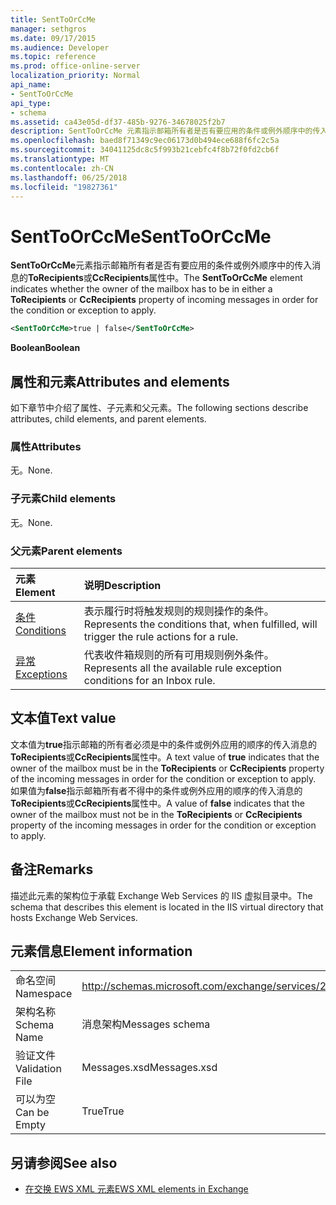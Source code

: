 ```yaml
---
title: SentToOrCcMe
manager: sethgros
ms.date: 09/17/2015
ms.audience: Developer
ms.topic: reference
ms.prod: office-online-server
localization_priority: Normal
api_name:
- SentToOrCcMe
api_type:
- schema
ms.assetid: ca43e05d-df37-485b-9276-34678025f2b7
description: SentToOrCcMe 元素指示邮箱所有者是否有要应用的条件或例外顺序中的传入消息的 ToRecipients 或 CcRecipients 属性中。
ms.openlocfilehash: baed8f71349c9ec06173d0b494ece688f6fc2c5a
ms.sourcegitcommit: 34041125dc8c5f993b21cebfc4f8b72f0fd2cb6f
ms.translationtype: MT
ms.contentlocale: zh-CN
ms.lasthandoff: 06/25/2018
ms.locfileid: "19827361"
---
```

# <a name="senttoorccme"></a><span data-ttu-id="50fbd-103">SentToOrCcMe</span><span class="sxs-lookup"><span data-stu-id="50fbd-103">SentToOrCcMe</span></span>

<span data-ttu-id="50fbd-104">**SentToOrCcMe**元素指示邮箱所有者是否有要应用的条件或例外顺序中的传入消息的**ToRecipients**或**CcRecipients**属性中。</span><span class="sxs-lookup"><span data-stu-id="50fbd-104">The **SentToOrCcMe** element indicates whether the owner of the mailbox has to be in either a **ToRecipients** or **CcRecipients** property of incoming messages in order for the condition or exception to apply.</span></span> 
  
```XML
<SentToOrCcMe>true | false</SentToOrCcMe>
```

 <span data-ttu-id="50fbd-105">**Boolean**</span><span class="sxs-lookup"><span data-stu-id="50fbd-105">**Boolean**</span></span>
## <a name="attributes-and-elements"></a><span data-ttu-id="50fbd-106">属性和元素</span><span class="sxs-lookup"><span data-stu-id="50fbd-106">Attributes and elements</span></span>

<span data-ttu-id="50fbd-107">如下章节中介绍了属性、子元素和父元素。</span><span class="sxs-lookup"><span data-stu-id="50fbd-107">The following sections describe attributes, child elements, and parent elements.</span></span>
  
### <a name="attributes"></a><span data-ttu-id="50fbd-108">属性</span><span class="sxs-lookup"><span data-stu-id="50fbd-108">Attributes</span></span>

<span data-ttu-id="50fbd-109">无。</span><span class="sxs-lookup"><span data-stu-id="50fbd-109">None.</span></span>
  
### <a name="child-elements"></a><span data-ttu-id="50fbd-110">子元素</span><span class="sxs-lookup"><span data-stu-id="50fbd-110">Child elements</span></span>

<span data-ttu-id="50fbd-111">无。</span><span class="sxs-lookup"><span data-stu-id="50fbd-111">None.</span></span>
  
### <a name="parent-elements"></a><span data-ttu-id="50fbd-112">父元素</span><span class="sxs-lookup"><span data-stu-id="50fbd-112">Parent elements</span></span>

|<span data-ttu-id="50fbd-113">**元素**</span><span class="sxs-lookup"><span data-stu-id="50fbd-113">**Element**</span></span>|<span data-ttu-id="50fbd-114">**说明**</span><span class="sxs-lookup"><span data-stu-id="50fbd-114">**Description**</span></span>|
|:-----|:-----|
|[<span data-ttu-id="50fbd-115">条件</span><span class="sxs-lookup"><span data-stu-id="50fbd-115">Conditions</span></span>](conditions.md) <br/> |<span data-ttu-id="50fbd-116">表示履行时将触发规则的规则操作的条件。</span><span class="sxs-lookup"><span data-stu-id="50fbd-116">Represents the conditions that, when fulfilled, will trigger the rule actions for a rule.</span></span>  <br/> |
|[<span data-ttu-id="50fbd-117">异常</span><span class="sxs-lookup"><span data-stu-id="50fbd-117">Exceptions</span></span>](exceptions.md) <br/> |<span data-ttu-id="50fbd-118">代表收件箱规则的所有可用规则例外条件。</span><span class="sxs-lookup"><span data-stu-id="50fbd-118">Represents all the available rule exception conditions for an Inbox rule.</span></span>  <br/> |
   
## <a name="text-value"></a><span data-ttu-id="50fbd-119">文本值</span><span class="sxs-lookup"><span data-stu-id="50fbd-119">Text value</span></span>

<span data-ttu-id="50fbd-120">文本值为**true**指示邮箱的所有者必须是中的条件或例外应用的顺序的传入消息的**ToRecipients**或**CcRecipients**属性中。</span><span class="sxs-lookup"><span data-stu-id="50fbd-120">A text value of **true** indicates that the owner of the mailbox must be in the **ToRecipients** or **CcRecipients** property of the incoming messages in order for the condition or exception to apply.</span></span> <span data-ttu-id="50fbd-121">如果值为**false**指示邮箱所有者不得中的条件或例外应用的顺序的传入消息的**ToRecipients**或**CcRecipients**属性中。</span><span class="sxs-lookup"><span data-stu-id="50fbd-121">A value of **false** indicates that the owner of the mailbox must not be in the **ToRecipients** or **CcRecipients** property of the incoming messages in order for the condition or exception to apply.</span></span> 
  
## <a name="remarks"></a><span data-ttu-id="50fbd-122">备注</span><span class="sxs-lookup"><span data-stu-id="50fbd-122">Remarks</span></span>

<span data-ttu-id="50fbd-123">描述此元素的架构位于承载 Exchange Web Services 的 IIS 虚拟目录中。</span><span class="sxs-lookup"><span data-stu-id="50fbd-123">The schema that describes this element is located in the IIS virtual directory that hosts Exchange Web Services.</span></span>
  
## <a name="element-information"></a><span data-ttu-id="50fbd-124">元素信息</span><span class="sxs-lookup"><span data-stu-id="50fbd-124">Element information</span></span>

|||
|:-----|:-----|
|<span data-ttu-id="50fbd-125">命名空间</span><span class="sxs-lookup"><span data-stu-id="50fbd-125">Namespace</span></span>  <br/> |http://schemas.microsoft.com/exchange/services/2006/messages  <br/> |
|<span data-ttu-id="50fbd-126">架构名称</span><span class="sxs-lookup"><span data-stu-id="50fbd-126">Schema Name</span></span>  <br/> |<span data-ttu-id="50fbd-127">消息架构</span><span class="sxs-lookup"><span data-stu-id="50fbd-127">Messages schema</span></span>  <br/> |
|<span data-ttu-id="50fbd-128">验证文件</span><span class="sxs-lookup"><span data-stu-id="50fbd-128">Validation File</span></span>  <br/> |<span data-ttu-id="50fbd-129">Messages.xsd</span><span class="sxs-lookup"><span data-stu-id="50fbd-129">Messages.xsd</span></span>  <br/> |
|<span data-ttu-id="50fbd-130">可以为空</span><span class="sxs-lookup"><span data-stu-id="50fbd-130">Can be Empty</span></span>  <br/> |<span data-ttu-id="50fbd-131">True</span><span class="sxs-lookup"><span data-stu-id="50fbd-131">True</span></span>  <br/> |
   
## <a name="see-also"></a><span data-ttu-id="50fbd-132">另请参阅</span><span class="sxs-lookup"><span data-stu-id="50fbd-132">See also</span></span>



- [<span data-ttu-id="50fbd-133">在交换 EWS XML 元素</span><span class="sxs-lookup"><span data-stu-id="50fbd-133">EWS XML elements in Exchange</span></span>](ews-xml-elements-in-exchange.md)


